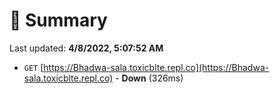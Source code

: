 # 📖 Summary
Last updated: **4/8/2022, 5:07:52 AM**

- `GET` [https://Bhadwa-sala.toxicblte.repl.co](https://Bhadwa-sala.toxicblte.repl.co) - **Down** (326ms)
